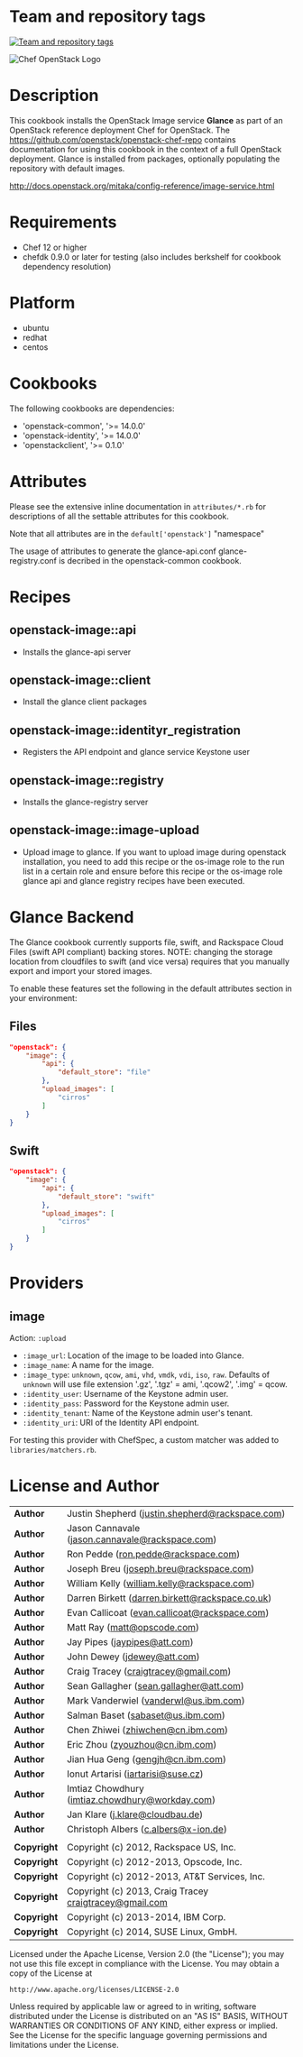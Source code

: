 Team and repository tags
========================

[![Team and repository tags](http://governance.openstack.org/badges/cookbook-openstack-image.svg)](http://governance.openstack.org/reference/tags/index.html)

<!-- Change things from this point on -->

![Chef OpenStack Logo](https://www.openstack.org/themes/openstack/images/project-mascots/Chef%20OpenStack/OpenStack_Project_Chef_horizontal.png)

Description
===========

This cookbook installs the OpenStack Image service **Glance** as part of an
OpenStack reference deployment Chef for OpenStack. The
https://github.com/openstack/openstack-chef-repo contains documentation for using
this cookbook in the context of a full OpenStack deployment. Glance is installed
from packages, optionally populating the repository with default images.

http://docs.openstack.org/mitaka/config-reference/image-service.html

Requirements
============

- Chef 12 or higher
- chefdk 0.9.0 or later for testing (also includes berkshelf for cookbook
  dependency resolution)

Platform
========

- ubuntu
- redhat
- centos

Cookbooks
=========

The following cookbooks are dependencies:

- 'openstack-common', '>= 14.0.0'
- 'openstack-identity', '>= 14.0.0'
- 'openstackclient', '>= 0.1.0'

Attributes
==========

Please see the extensive inline documentation in `attributes/*.rb` for
descriptions of all the settable attributes for this cookbook.

Note that all attributes are in the `default['openstack']` "namespace"

The usage of attributes to generate the glance-api.conf glance-registry.conf is
decribed in the openstack-common cookbook.

Recipes
=======

## openstack-image::api
- Installs the glance-api server

## openstack-image::client
- Install the glance client packages

## openstack-image::identityr_registration
- Registers the API endpoint and glance service Keystone user

## openstack-image::registry
- Installs the glance-registry server

## openstack-image::image-upload
- Upload image to glance. If you want to upload image during openstack
  installation, you need to add this recipe or the os-image role to the run list
  in a certain role and ensure before this recipe or the os-image role glance api
  and glance registry recipes have been executed.

Glance Backend
==============

The Glance cookbook currently supports file, swift, and Rackspace Cloud Files
(swift API compliant) backing stores.  NOTE: changing the storage location from
cloudfiles to swift (and vice versa) requires that you manually export and
import your stored images.

To enable these features set the following in the default attributes section in
your environment:

Files
-----

```json
"openstack": {
    "image": {
        "api": {
            "default_store": "file"
        },
        "upload_images": [
            "cirros"
        ]
    }
}
```

Swift
-----

```json
"openstack": {
    "image": {
        "api": {
            "default_store": "swift"
        },
        "upload_images": [
            "cirros"
        ]
    }
}
```

Providers
=========

image
-----

Action: `:upload`

- `:image_url`: Location of the image to be loaded into Glance.
- `:image_name`: A name for the image.
- `:image_type`: `unknown`, `qcow`, `ami`, `vhd`, `vmdk`, `vdi`, `iso`, `raw`.
  Defaults of `unknown` will use file extension '.gz', '.tgz' = ami, '.qcow2',
  '.img' = qcow.
- `:identity_user`: Username of the Keystone admin user.
- `:identity_pass`: Password for the Keystone admin user.
- `:identity_tenant`: Name of the Keystone admin user's tenant.
- `:identity_uri`: URI of the Identity API endpoint.

For testing this provider with ChefSpec, a custom matcher was added to `libraries/matchers.rb`.

License and Author
==================

|                      |                                                    |
|:---------------------|:---------------------------------------------------|
| **Author**           |  Justin Shepherd (<justin.shepherd@rackspace.com>) |
| **Author**           |  Jason Cannavale (<jason.cannavale@rackspace.com>) |
| **Author**           |  Ron Pedde (<ron.pedde@rackspace.com>)             |
| **Author**           |  Joseph Breu (<joseph.breu@rackspace.com>)         |
| **Author**           |  William Kelly (<william.kelly@rackspace.com>)     |
| **Author**           |  Darren Birkett (<darren.birkett@rackspace.co.uk>) |
| **Author**           |  Evan Callicoat (<evan.callicoat@rackspace.com>)   |
| **Author**           |  Matt Ray (<matt@opscode.com>)                     |
| **Author**           |  Jay Pipes (<jaypipes@att.com>)                    |
| **Author**           |  John Dewey (<jdewey@att.com>)                     |
| **Author**           |  Craig Tracey (<craigtracey@gmail.com>)            |
| **Author**           |  Sean Gallagher (<sean.gallagher@att.com>)         |
| **Author**           |  Mark Vanderwiel (<vanderwl@us.ibm.com>)           |
| **Author**           |  Salman Baset (<sabaset@us.ibm.com>)               |
| **Author**           |  Chen Zhiwei (<zhiwchen@cn.ibm.com>)                 |
| **Author**           |  Eric Zhou (<zyouzhou@cn.ibm.com>)                   |
| **Author**           |  Jian Hua Geng (<gengjh@cn.ibm.com>)                 |
| **Author**           |  Ionut Artarisi (<iartarisi@suse.cz>)                |
| **Author**           |  Imtiaz Chowdhury (<imtiaz.chowdhury@workday.com>) |
| **Author**           |  Jan Klare (<j.klare@cloudbau.de>)                   |
| **Author**           |  Christoph Albers (<c.albers@x-ion.de>)            |
|                      |                                                    |
| **Copyright**        |  Copyright (c) 2012, Rackspace US, Inc.            |
| **Copyright**        |  Copyright (c) 2012-2013, Opscode, Inc.            |
| **Copyright**        |  Copyright (c) 2012-2013, AT&T Services, Inc.      |
| **Copyright**        |  Copyright (c) 2013, Craig Tracey <craigtracey@gmail.com> |
| **Copyright**        |  Copyright (c) 2013-2014, IBM Corp.                |
| **Copyright**        |  Copyright (c) 2014, SUSE Linux, GmbH.             |

Licensed under the Apache License, Version 2.0 (the "License");
you may not use this file except in compliance with the License.
You may obtain a copy of the License at

    http://www.apache.org/licenses/LICENSE-2.0

Unless required by applicable law or agreed to in writing, software
distributed under the License is distributed on an "AS IS" BASIS,
WITHOUT WARRANTIES OR CONDITIONS OF ANY KIND, either express or implied.
See the License for the specific language governing permissions and
limitations under the License.
